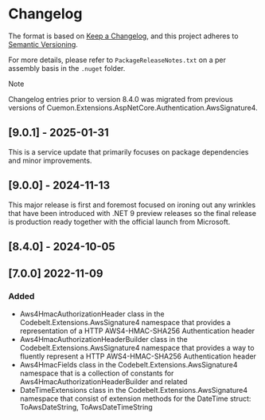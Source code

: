 # Changelog

The format is based on [Keep a Changelog](https://keepachangelog.com/en/1.1.0/), and this project adheres to [Semantic Versioning](https://semver.org/spec/v2.0.0.html).

For more details, please refer to `PackageReleaseNotes.txt` on a per assembly basis in the `.nuget` folder.

> [!NOTE]  
> Changelog entries prior to version 8.4.0 was migrated from previous versions of Cuemon.Extensions.AspNetCore.Authentication.AwsSignature4.

## [9.0.1] - 2025-01-31

This is a service update that primarily focuses on package dependencies and minor improvements.

## [9.0.0] - 2024-11-13

This major release is first and foremost focused on ironing out any wrinkles that have been introduced with .NET 9 preview releases so the final release is production ready together with the official launch from Microsoft.

## [8.4.0] - 2024-10-05

## [7.0.0] 2022-11-09

### Added

- Aws4HmacAuthorizationHeader class in the Codebelt.Extensions.AwsSignature4 namespace that provides a representation of a HTTP AWS4-HMAC-SHA256 Authentication header
- Aws4HmacAuthorizationHeaderBuilder class in the Codebelt.Extensions.AwsSignature4 namespace that provides a way to fluently represent a HTTP AWS4-HMAC-SHA256 Authentication header
- Aws4HmacFields class in the Codebelt.Extensions.AwsSignature4 namespace that is a collection of constants for Aws4HmacAuthorizationHeaderBuilder and related
- DateTimeExtensions class in the Codebelt.Extensions.AwsSignature4 namespace that consist of extension methods for the DateTime struct: ToAwsDateString, ToAwsDateTimeString
